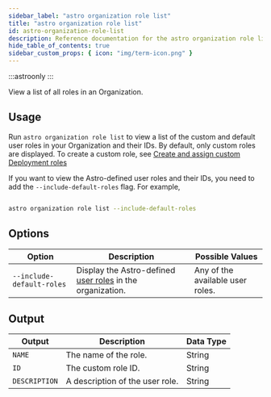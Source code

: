 ```yaml
---
sidebar_label: "astro organization role list"
title: "astro organization role list"
id: astro-organization-role-list
description: Reference documentation for the astro organization role list command.
hide_table_of_contents: true
sidebar_custom_props: { icon: "img/term-icon.png" }
---
```



:::astroonly
:::

View a list of all roles in an Organization.

## Usage

Run `astro organization role list` to view a list of the custom and default user roles in your Organization and their IDs. By default, only custom roles are displayed. To create a custom role, see [Create and assign custom Deployment roles](customize-deployment-roles.md)

If you want to view the Astro-defined user roles and their IDs, you need to add the `--include-default-roles` flag. For example,

```sh

astro organization role list --include-default-roles

```

## Options

| Option                  | Description                                                                      | Possible Values                  |
| ----------------------- | -------------------------------------------------------------------------------- | -------------------------------- |
| `--include-default-roles` | Display the Astro-defined [user roles](user-permissions.md) in the organization. | Any of the available user roles. |

## Output

| Output        | Description                     | Data Type |
| ------------- | ------------------------------- | --------- |
| `NAME`        | The name of the role.           | String    |
| `ID`          | The custom role ID.             | String    |
| `DESCRIPTION` | A description of the user role. | String    |

